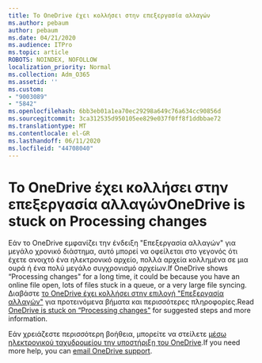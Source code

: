 ```yaml
---
title: Το OneDrive έχει κολλήσει στην επεξεργασία αλλαγών
ms.author: pebaum
author: pebaum
ms.date: 04/21/2020
ms.audience: ITPro
ms.topic: article
ROBOTS: NOINDEX, NOFOLLOW
localization_priority: Normal
ms.collection: Adm_O365
ms.assetid: ''
ms.custom:
- "9003089"
- "5842"
ms.openlocfilehash: 6bb3eb01a1ea70ec29298a649c76a634cc90856d
ms.sourcegitcommit: 3ca312535d950105ee829e037f0ff8f1ddbbae72
ms.translationtype: MT
ms.contentlocale: el-GR
ms.lasthandoff: 06/11/2020
ms.locfileid: "44708040"
---
```

# <a name="onedrive-is-stuck-on-processing-changes"></a><span data-ttu-id="78bab-102">Το OneDrive έχει κολλήσει στην επεξεργασία αλλαγών</span><span class="sxs-lookup"><span data-stu-id="78bab-102">OneDrive is stuck on Processing changes</span></span>

<span data-ttu-id="78bab-103">Εάν το OneDrive εμφανίζει την ένδειξη "Επεξεργασία αλλαγών" για μεγάλο χρονικό διάστημα, αυτό μπορεί να οφείλεται στο γεγονός ότι έχετε ανοιχτό ένα ηλεκτρονικό αρχείο, πολλά αρχεία κολλημένα σε μια ουρά ή ένα πολύ μεγάλο συγχρονισμό αρχείων.</span><span class="sxs-lookup"><span data-stu-id="78bab-103">If OneDrive shows “Processing changes" for a long time, it could be because you have an online file open, lots of files stuck in a queue, or a very large file syncing.</span></span> <span data-ttu-id="78bab-104">Διαβάστε [το OneDrive έχει κολλήσει στην επιλογή "Επεξεργασία αλλαγών"](https://support.office.com/article/onedrive-is-stuck-on-processing-changes-b386b813-9b66-4e47-8c4c-2b45533edccd) για προτεινόμενα βήματα και περισσότερες πληροφορίες.</span><span class="sxs-lookup"><span data-stu-id="78bab-104">Read  [OneDrive is stuck on “Processing changes"](https://support.office.com/article/onedrive-is-stuck-on-processing-changes-b386b813-9b66-4e47-8c4c-2b45533edccd) for suggested steps and more information.</span></span>

<span data-ttu-id="78bab-105">Εάν χρειάζεστε περισσότερη βοήθεια, μπορείτε να στείλετε [μέσω ηλεκτρονικού ταχυδρομείου την υποστήριξη του OneDrive](https://go.microsoft.com/fwlink/p/?LinkId=528676).</span><span class="sxs-lookup"><span data-stu-id="78bab-105">If you need more help, you can  [email OneDrive support](https://go.microsoft.com/fwlink/p/?LinkId=528676).</span></span>